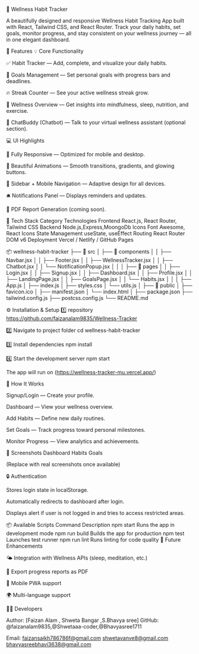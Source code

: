 🌿 Wellness Habit Tracker

A beautifully designed and responsive Wellness Habit Tracking App built with React, Tailwind CSS, and React Router.
Track your daily habits, set goals, monitor progress, and stay consistent on your wellness journey — all in one elegant dashboard.

🚀 Features
💡 Core Functionality

✅ Habit Tracker — Add, complete, and visualize your daily habits.

🎯 Goals Management — Set personal goals with progress bars and deadlines.

🔥 Streak Counter — See your active wellness streak grow.

🧠 Wellness Overview — Get insights into mindfulness, sleep, nutrition, and exercise.

🤖 ChatBuddy (Chatbot) — Talk to your virtual wellness assistant (optional section).

💻 UI Highlights

📱 Fully Responsive — Optimized for mobile and desktop.

🎨 Beautiful Animations — Smooth transitions, gradients, and glowing buttons.

🧭 Sidebar + Mobile Navigation — Adaptive design for all devices.

🛎 Notifications Panel — Displays reminders and updates.

📄 PDF Report Generation (coming soon).

🧩 Tech Stack
Category	Technologies
Frontend	React.js, React Router, Tailwind CSS
Backend     Node.js,Express,MoongoDb
Icons	Font Awesome, React Icons
State Management	useState, useEffect
Routing	React Router DOM v6
Deployment	Vercel / Netlify / GitHub Pages

📦 wellness-habit-tracker
├── 📁 src
│   ├── 📁 components
│   │   ├── Navbar.jsx
│   │   ├── Footer.jsx
│   │   ├── WellnessTracker.jsx
│   │   ├── Chatbot.jsx
│   │   └── NotificationPopup.jsx
│   │
│   ├── 📁 pages
│   │   ├── Login.jsx
│   │   ├── Signup.jsx
│   │   ├── Dashboard.jsx
│   │   ├── Profile.jsx
│   │   ├── LandingPage.jsx
│   │   ├── GoalsPage.jsx
│   │   └── Habits.jsx
│   │
│   ├── App.js
│   ├── index.js
│   ├── styles.css
│   └── utils.js
│
├── 📁 public
│   ├── favicon.ico
│   ├── manifest.json
│   └── index.html
│
├── package.json
├── tailwind.config.js
├── postcss.config.js
└── README.md


⚙ Installation & Setup
1️⃣  repository
 https://github.com/faizanalam9835/Wellness-Tracker

2️⃣ Navigate to project folder
cd wellness-habit-tracker

3️⃣ Install dependencies
npm install

4️⃣ Start the development server
npm start


The app will run on (https://wellness-tracker-mu.vercel.app/)

🧠 How It Works

Signup/Login — Create your profile.

Dashboard — View your wellness overview.

Add Habits — Define new daily routines.

Set Goals — Track progress toward personal milestones.

Monitor Progress — View analytics and achievements.

🌈 Screenshots
Dashboard	Habits	Goals

	
	

(Replace with real screenshots once available)

🔒 Authentication

Stores login state in localStorage.

Automatically redirects to dashboard after login.

Displays alert if user is not logged in and tries to access restricted areas.

📦 Available Scripts
Command	Description
npm start	Runs the app in development mode
npm run build	Builds the app for production
npm test	Launches test runner
npm run lint	Runs linting for code quality
💬 Future Enhancements

🌤 Integration with Wellness APIs (sleep, meditation, etc.)

🧾 Export progress reports as PDF

📱 Mobile PWA support

🌍 Multi-language support

🧑‍💻 Developers

Author: [Faizan Alam , Shweta Bangar ,S.Bhavya sree]
GitHub: @faizanalam9835,@Shwetaaa-coder,@Bhavyasree1711

Email:  faizansaikh786786f@gmail.com
        shwetavanve8@gmail.com
        bhavyasreebhavi3638@gmail.com
